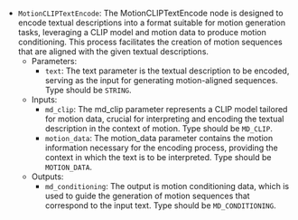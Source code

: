 - `MotionCLIPTextEncode`: The MotionCLIPTextEncode node is designed to encode textual descriptions into a format suitable for motion generation tasks, leveraging a CLIP model and motion data to produce motion conditioning. This process facilitates the creation of motion sequences that are aligned with the given textual descriptions.
    - Parameters:
        - `text`: The text parameter is the textual description to be encoded, serving as the input for generating motion-aligned sequences. Type should be `STRING`.
    - Inputs:
        - `md_clip`: The md_clip parameter represents a CLIP model tailored for motion data, crucial for interpreting and encoding the textual description in the context of motion. Type should be `MD_CLIP`.
        - `motion_data`: The motion_data parameter contains the motion information necessary for the encoding process, providing the context in which the text is to be interpreted. Type should be `MOTION_DATA`.
    - Outputs:
        - `md_conditioning`: The output is motion conditioning data, which is used to guide the generation of motion sequences that correspond to the input text. Type should be `MD_CONDITIONING`.
